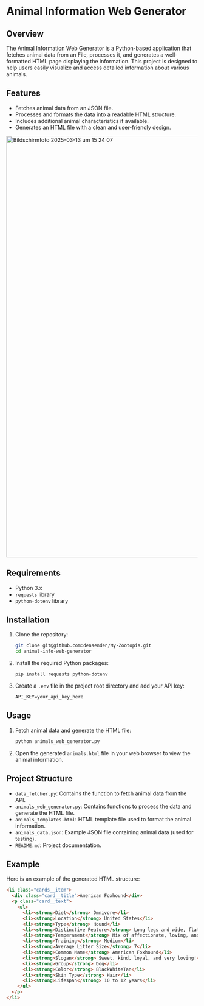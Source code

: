 # Animal Information Web Generator

## Overview

The Animal Information Web Generator is a Python-based application that fetches animal data from an File, processes it, and generates a well-formatted HTML page displaying the information. This project is designed to help users easily visualize and access detailed information about various animals.

## Features

- Fetches animal data from an JSON file.
- Processes and formats the data into a readable HTML structure.
- Includes additional animal characteristics if available.
- Generates an HTML file with a clean and user-friendly design.

<img width="1107" alt="Bildschirmfoto 2025-03-13 um 15 24 07" src="https://github.com/user-attachments/assets/2307f9ed-5ffe-4753-82fa-4aca4dc4f115" />

## Requirements

- Python 3.x
- `requests` library
- `python-dotenv` library

## Installation

1. Clone the repository:
    ```sh
    git clone git@github.com:densenden/My-Zootopia.git
    cd animal-info-web-generator
    ```

2. Install the required Python packages:
    ```sh
    pip install requests python-dotenv
    ```

3. Create a `.env` file in the project root directory and add your API key:
    ```env
    API_KEY=your_api_key_here
    ```

## Usage

1. Fetch animal data and generate the HTML file:
    ```sh
    python animals_web_generator.py
    ```

2. Open the generated `animals.html` file in your web browser to view the animal information.

## Project Structure

- `data_fetcher.py`: Contains the function to fetch animal data from the API.
- `animals_web_generator.py`: Contains functions to process the data and generate the HTML file.
- `animals_templates.html`: HTML template file used to format the animal information.
- `animals_data.json`: Example JSON file containing animal data (used for testing).
- `README.md`: Project documentation.

## Example

Here is an example of the generated HTML structure:

```html
<li class="cards__item">
  <div class="card__title">American Foxhound</div>
  <p class="card__text">
    <ul>
      <li><strong>Diet</strong> Omnivore</li>
      <li><strong>Location</strong> United States</li>
      <li><strong>Type</strong> Hound</li>
      <li><strong>Distinctive Feature</strong> Long legs and wide, flat ears</li>
      <li><strong>Temperament</strong> Mix of affectionate, loving, and stubborn</li>
      <li><strong>Training</strong> Medium</li>
      <li><strong>Average Litter Size</strong> 7</li>
      <li><strong>Common Name</strong> American Foxhound</li>
      <li><strong>Slogan</strong> Sweet, kind, loyal, and very loving!</li>
      <li><strong>Group</strong> Dog</li>
      <li><strong>Color</strong> BlackWhiteTan</li>
      <li><strong>Skin Type</strong> Hair</li>
      <li><strong>Lifespan</strong> 10 to 12 years</li>
    </ul>
  </p>
</li>
